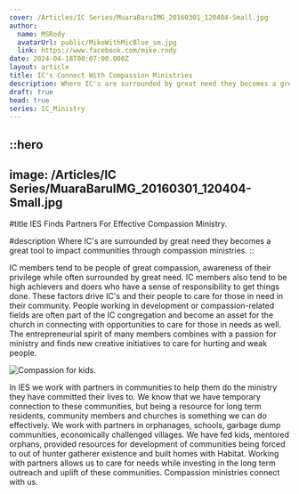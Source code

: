 ```yaml
---
cover: /Articles/IC Series/MuaraBaruIMG_20160301_120404-Small.jpg
author:
  name: MSRody
  avatarUrl: public/MikeWithMicBlue_sm.jpg
  link: https://www.facebook.com/mike.rody
date: 2024-04-18T00:07:00.000Z
layout: article
title: IC's Connect With Compassion Ministries
description: Where IC's are surrounded by great need they becomes a great tool to impact comunities through compassion ministries.
draft: true
head: true
series: IC_Ministry
---
```


::hero
---
image: /Articles/IC Series/MuaraBaruIMG_20160301_120404-Small.jpg
---
#title
IES Finds Partners For Effective Compassion Ministry.

#description
Where IC's are surrounded by great need they becomes a great tool to impact communities through compassion ministries.
::

IC members tend to be people of great compassion, awareness of their privilege while often surrounded by great need. IC members also tend to be high achievers and doers who have a sense of responsibility to get things done. These factors drive IC's and their people to care for those in need in their community. People working in development or compassion-related fields are often part of the IC congregation and become an asset for the church in connecting with opportunities to care for those in needs as well. The entrepreneurial spirit of many members combines with a passion for ministry and finds new creative initiatives to care for hurting and weak people.

![Compassion for kids.](/Articles/IC%20Series/compassion%2020161012_113725-sm.jpg)

In IES we work with partners in communities to help them do the ministry they have committed their lives to. We know that we have temporary connection to these communities, but being a resource for long term residents, community members and churches is something we can do effectively. We work with partners in orphanages, schools, garbage dump communities, economically challenged villages. We have fed kids, mentored orphans, provided resources for development of communities being forced to  out of hunter gatherer existence and built homes with Habitat. Working with partners allows us to care for needs while investing in the long term outreach and uplift of these communities. Compassion ministries connect with us.
